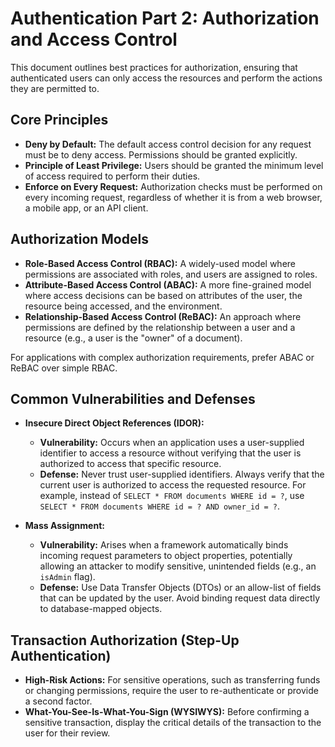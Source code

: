 # Authentication Part 2: Authorization and Access Control

This document outlines best practices for authorization, ensuring that authenticated users can only access the resources and perform the actions they are permitted to.

## Core Principles

- **Deny by Default:** The default access control decision for any request must be to deny access. Permissions should be granted explicitly.
- **Principle of Least Privilege:** Users should be granted the minimum level of access required to perform their duties.
- **Enforce on Every Request:** Authorization checks must be performed on every incoming request, regardless of whether it is from a web browser, a mobile app, or an API client.

## Authorization Models

- **Role-Based Access Control (RBAC):** A widely-used model where permissions are associated with roles, and users are assigned to roles.
- **Attribute-Based Access Control (ABAC):** A more fine-grained model where access decisions can be based on attributes of the user, the resource being accessed, and the environment.
- **Relationship-Based Access Control (ReBAC):** An approach where permissions are defined by the relationship between a user and a resource (e.g., a user is the "owner" of a document).

For applications with complex authorization requirements, prefer ABAC or ReBAC over simple RBAC.

## Common Vulnerabilities and Defenses

- **Insecure Direct Object References (IDOR):**
  - **Vulnerability:** Occurs when an application uses a user-supplied identifier to access a resource without verifying that the user is authorized to access that specific resource.
  - **Defense:** Never trust user-supplied identifiers. Always verify that the current user is authorized to access the requested resource. For example, instead of `SELECT * FROM documents WHERE id = ?`, use `SELECT * FROM documents WHERE id = ? AND owner_id = ?`.

- **Mass Assignment:**
  - **Vulnerability:** Arises when a framework automatically binds incoming request parameters to object properties, potentially allowing an attacker to modify sensitive, unintended fields (e.g., an `isAdmin` flag).
  - **Defense:** Use Data Transfer Objects (DTOs) or an allow-list of fields that can be updated by the user. Avoid binding request data directly to database-mapped objects.

## Transaction Authorization (Step-Up Authentication)

- **High-Risk Actions:** For sensitive operations, such as transferring funds or changing permissions, require the user to re-authenticate or provide a second factor.
- **What-You-See-Is-What-You-Sign (WYSIWYS):** Before confirming a sensitive transaction, display the critical details of the transaction to the user for their review.
